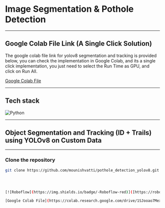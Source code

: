 # Image Segmentation & Pothole Detection

---

## Google Colab File Link (A Single Click Solution)

The google colab file link for yolov8 segmentation and tracking is provided below, you can check the implementation in Google Colab, and its a single click implementation, you just need to select the Run Time as GPU, and click on Run All.

[Google Colab File](https://colab.research.google.com/drive/1SJooao7MexJNDXJiF3ry1Z15NhtpD5jn)

---

## Tech stack

![Python](https://img.shields.io/badge/Python-3670A0?style=for-the-badge&logo=python&logoColor=ffdd54)

---

## Object Segmentation and Tracking (ID + Trails) using YOLOv8 on Custom Data

---

### Clone the repository

```bash
git clone https://github.com/mounishvatti/pothole_detection_yolov8.git




[![Roboflow](https://img.shields.io/badge/-Roboflow-red)]([https://roboflow.com](https://app.roboflow.com/potholes-detection-nx7uy))

[Google Colab File](https://colab.research.google.com/drive/1SJooao7MexJNDXJiF3ry1Z15NhtpD5jn)
